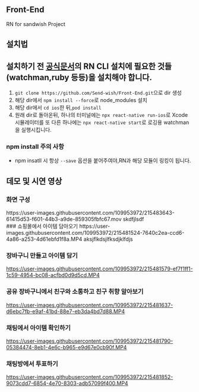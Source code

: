 ## Front-End
RN for sandwish Project
## 설치법
## 설치하기 전 [공식문서](https://reactnative.dev/docs/environment-setup)의 RN CLI 설치에 필요한 것들(watchman,ruby 등등)을 설치해야 합니다.
1. `git clone https://github.com/Send-wish/Front-End.git`으로 dir 생성
2. 해당 dir에서 `npm install --force`로 node_modules 설치
3. 해당 dir에서 `cd ios`한 뒤,`pod install`
4. 원래 dir로 돌아온뒤, 하나의 터미널에는 `npx react-native run-ios`로 Xcode 시뮬레이터를 또 다른 하나에는 `npx react-native start`로 로깅용 watchman을 실행시킵니다.

### npm install 주의 사항
- npm insatll 시 항상 `--save` 옵션을 붙어주여야,RN과 해당 모듈이 링킹이 됩니다.


## 데모 및 시연 영상

### 화면 구성
<div>
https://user-images.githubusercontent.com/109953972/215483643-61415d53-f601-44b3-a9de-859305fbfc67.mov
  <text> skdfjlsdf </text>
</div>
### 쇼핑몰에서 아이템 담아오기
https://user-images.githubusercontent.com/109953972/215481524-7640c2ea-ccd6-4a86-a253-4d61ebfd1f8a.MP4
aksjflkdsjlfksdjklfdjs

### 장바구니 만들고 아이템 담기
https://user-images.githubusercontent.com/109953972/215481579-ef7f1ff1-1c59-4954-bc08-acfbd0d9d5cd.MP4

### 공유 장바구니에서 친구와 소통하고 친구 취향 알아보기
https://user-images.githubusercontent.com/109953972/215481637-d6ebc7fb-e9af-41bd-88e7-eb3da4bd7d88.MP4

### 채팅에서 아이템 확인하기
https://user-images.githubusercontent.com/109953972/215481790-05384474-8eb1-4e6c-b965-e9d67e0cb90f.MP4

### 채팅방에서 투표하기
https://user-images.githubusercontent.com/109953972/215481852-9073cdd7-6854-4e70-8303-adb57099f400.MP4


